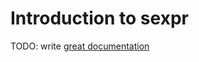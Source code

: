 # Introduction to sexpr

TODO: write [great documentation](http://jacobian.org/writing/what-to-write/)
